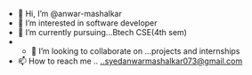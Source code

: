 - 👋 Hi, I’m @anwar-mashalkar
- 👀 I’m interested in software developer 
- 🌱 I’m currently pursuing...Btech CSE(4th sem)
- - 💞️ I’m looking to collaborate on ...projects and internships
- 📫 How to reach me .. ..syedanwarmashalkar073@gmail.com

